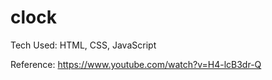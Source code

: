 # clock
Tech Used: HTML, CSS, JavaScript




























Reference: https://www.youtube.com/watch?v=H4-lcB3dr-Q
